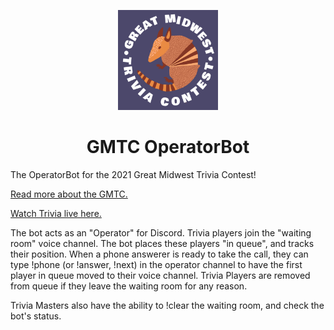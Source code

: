 <p align="center">
    <img src="img/greatmidwesttrivia2020.png" height="160px"/>
</p>

<h1 align="center">
GMTC OperatorBot
</h1>

The OperatorBot for the 2021 Great Midwest Trivia Contest!

[Read more about the GMTC.](blogs.lawrence.edu/trivia)

[Watch Trivia live here.](https://www.twitch.tv/greatmidwesttrivia)

The bot acts as an "Operator" for Discord. Trivia players join the "waiting
room" voice channel. The bot places these players "in queue", and tracks their
position. When a phone answerer is ready to take the call, they can type !phone
(or !answer, !next) in the operator channel to have the first player in queue
moved to their voice channel. Trivia Players are removed from queue if they
leave the waiting room for any reason.

Trivia Masters also have the ability to !clear the waiting room, and check the
bot's status.
